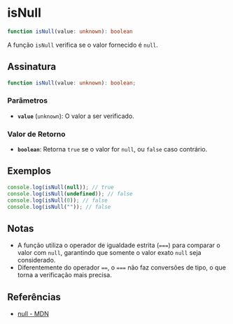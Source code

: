 # isNull

```typescript
function isNull(value: unknown): boolean
```

A função `isNull` verifica se o valor fornecido é `null`.

## Assinatura

```typescript
function isNull(value: unknown): boolean;
```

### Parâmetros

- **`value`** (`unknown`): O valor a ser verificado.

### Valor de Retorno

- **`boolean`**: Retorna `true` se o valor for `null`, ou `false` caso contrário.

## Exemplos

```typescript
console.log(isNull(null)); // true
console.log(isNull(undefined)); // false
console.log(isNull(0)); // false
console.log(isNull("")); // false
```

## Notas

- A função utiliza o operador de igualdade estrita (`===`) para comparar o valor com `null`, garantindo que somente o valor exato `null` seja considerado.
- Diferentemente do operador `==`, o `===` não faz conversões de tipo, o que torna a verificação mais precisa.

## Referências

- [null - MDN](https://developer.mozilla.org/en-US/docs/Web/JavaScript/Reference/Global_Objects/null)